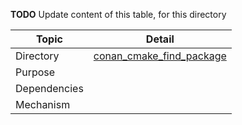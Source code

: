 
**TODO** Update content of this table, for this directory

| Topic        | Detail                                                       |
| ------------ | ------------------------------------------------------------ |
| Directory    | [conan_cmake_find_package](/conan_cmake_find_package/)                        |
| Purpose      |  |
| Dependencies |  |
| Mechanism    |  |

